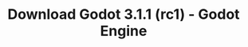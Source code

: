 ---
# Generated by /tools/generators/src/download_archive_generator !!! do not edit by hand !!!
title: 'Download Godot 3.1.1 (rc1) - Godot Engine'
type: 'download/archive'
name: '3.1.1'
flavor: 'rc1'
release_date: '2019-04-23T03:00:00-00:00'
release_notes: 'article/release-candidate-godot-3-1-1-rc-1/'
primaryPlatforms:
  - 'android.apk'
  - 'macos.universal'
  - 'windows.64'
  - 'linux_server.headless.64'
  - 'web'
  - 'templates'
links:
  android.apk:
    name: 'android.apk'
    title: 'Android'
    caption: 'Universal APK (ARM64 + ARMv7 + x86_64 + x86)'
    tags:
      - 'APK download'
      - 'ARM64/v7'
      - 'x86 (64 & 32 bit)'
    hosts:
      github_builds:
        regular: 'https://github.com/godotengine/godot-builds/releases/download/3.1.1-rc1/Godot_v3.1.1-rc1_android_editor.apk'
        mono: '#'
      github:
        regular: 'https://github.com/godotengine/godot/releases/download/3.1.1-rc1/Godot_v3.1.1-rc1_android_editor.apk'
        mono: '#'
  macos.universal:
    name: 'macos.universal'
    title: 'macOS'
    caption: 'Universal (x86_64 + Apple Silicon)'
    tags:
      - 'Intel/Apple Silicon'
      - '64 bit'
    hosts:
      github_builds:
        regular: 'https://github.com/godotengine/godot-builds/releases/download/3.1.1-rc1/Godot_v3.1.1-rc1_osx.universal.zip'
        mono: 'https://github.com/godotengine/godot-builds/releases/download/3.1.1-rc1/Godot_v3.1.1-rc1_mono_osx.universal.zip'
      github:
        regular: 'https://github.com/godotengine/godot/releases/download/3.1.1-rc1/Godot_v3.1.1-rc1_osx.universal.zip'
        mono: 'https://github.com/godotengine/godot/releases/download/3.1.1-rc1/Godot_v3.1.1-rc1_mono_osx.universal.zip'
  windows.64:
    name: 'windows.64'
    title: 'Windows'
    caption: 'Standard (x86_64)'
    tags:
      - '64 bit'
    hosts:
      github_builds:
        regular: 'https://github.com/godotengine/godot-builds/releases/download/3.1.1-rc1/Godot_v3.1.1-rc1_win64.exe.zip'
        mono: 'https://github.com/godotengine/godot-builds/releases/download/3.1.1-rc1/Godot_v3.1.1-rc1_mono_win64.zip'
      github:
        regular: 'https://github.com/godotengine/godot/releases/download/3.1.1-rc1/Godot_v3.1.1-rc1_win64.exe.zip'
        mono: 'https://github.com/godotengine/godot/releases/download/3.1.1-rc1/Godot_v3.1.1-rc1_mono_win64.zip'
  linux_server.headless.64:
    name: 'linux_server.headless.64'
    title: 'Linux Server'
    caption: 'Headless (x86_64)'
    tags:
      - '64 bit'
      - 'Headless'
    hosts:
      github_builds:
        regular: 'https://github.com/godotengine/godot-builds/releases/download/3.1.1-rc1/Godot_v3.1.1-rc1_linux_headless.64.zip'
        mono: 'https://github.com/godotengine/godot-builds/releases/download/3.1.1-rc1/Godot_v3.1.1-rc1_mono_linux_headless_64.zip'
      github:
        regular: 'https://github.com/godotengine/godot/releases/download/3.1.1-rc1/Godot_v3.1.1-rc1_linux_headless.64.zip'
        mono: 'https://github.com/godotengine/godot/releases/download/3.1.1-rc1/Godot_v3.1.1-rc1_mono_linux_headless_64.zip'
  web:
    name: 'web'
    title: 'Web editor'
    caption: ''
    tags:
      - 'Self-hosted'
      - 'Cross-platform'
    hosts:
      github_builds:
        regular: 'https://github.com/godotengine/godot-builds/releases/download/3.1.1-rc1/Godot_v3.1.1-rc1_web_editor.zip'
        mono: '#'
      github:
        regular: 'https://github.com/godotengine/godot/releases/download/3.1.1-rc1/Godot_v3.1.1-rc1_web_editor.zip'
        mono: '#'
  linux.64:
    name: 'linux.64'
    title: 'Linux'
    caption: 'Standard (x86_64)'
    tags:
      - '64 bit'
    hosts:
      github_builds:
        regular: 'https://github.com/godotengine/godot-builds/releases/download/3.1.1-rc1/Godot_v3.1.1-rc1_x11.64.zip'
        mono: 'https://github.com/godotengine/godot-builds/releases/download/3.1.1-rc1/Godot_v3.1.1-rc1_mono_x11_64.zip'
      github:
        regular: 'https://github.com/godotengine/godot/releases/download/3.1.1-rc1/Godot_v3.1.1-rc1_x11.64.zip'
        mono: 'https://github.com/godotengine/godot/releases/download/3.1.1-rc1/Godot_v3.1.1-rc1_mono_x11_64.zip'
  linux.32:
    name: 'linux.32'
    title: 'Linux'
    caption: 'Standard (x86)'
    tags:
      - '32 bit'
    hosts:
      github_builds:
        regular: 'https://github.com/godotengine/godot-builds/releases/download/3.1.1-rc1/Godot_v3.1.1-rc1_x11.32.zip'
        mono: 'https://github.com/godotengine/godot-builds/releases/download/3.1.1-rc1/Godot_v3.1.1-rc1_mono_x11_32.zip'
      github:
        regular: 'https://github.com/godotengine/godot/releases/download/3.1.1-rc1/Godot_v3.1.1-rc1_x11.32.zip'
        mono: 'https://github.com/godotengine/godot/releases/download/3.1.1-rc1/Godot_v3.1.1-rc1_mono_x11_32.zip'
  windows.32:
    name: 'windows.32'
    title: 'Windows'
    caption: 'Standard (x86)'
    tags:
      - '32 bit'
    hosts:
      github_builds:
        regular: 'https://github.com/godotengine/godot-builds/releases/download/3.1.1-rc1/Godot_v3.1.1-rc1_win32.exe.zip'
        mono: 'https://github.com/godotengine/godot-builds/releases/download/3.1.1-rc1/Godot_v3.1.1-rc1_mono_win32.zip'
      github:
        regular: 'https://github.com/godotengine/godot/releases/download/3.1.1-rc1/Godot_v3.1.1-rc1_win32.exe.zip'
        mono: 'https://github.com/godotengine/godot/releases/download/3.1.1-rc1/Godot_v3.1.1-rc1_mono_win32.zip'
  linux_server.64:
    name: 'linux_server.64'
    title: 'Linux Server'
    caption: 'Standard (x86_64)'
    tags:
      - '64 bit'
    hosts:
      github_builds:
        regular: 'https://github.com/godotengine/godot-builds/releases/download/3.1.1-rc1/Godot_v3.1.1-rc1_linux_server.64.zip'
        mono: 'https://github.com/godotengine/godot-builds/releases/download/3.1.1-rc1/Godot_v3.1.1-rc1_mono_linux_server_64.zip'
      github:
        regular: 'https://github.com/godotengine/godot/releases/download/3.1.1-rc1/Godot_v3.1.1-rc1_linux_server.64.zip'
        mono: 'https://github.com/godotengine/godot/releases/download/3.1.1-rc1/Godot_v3.1.1-rc1_mono_linux_server_64.zip'
  aar_library:
    name: 'aar_library'
    title: 'AAR library'
    caption: ''
    tags:
      - 'Android plugins'
      - 'Java'
      - 'Kotlin'
    hosts:
      github_builds:
        regular: 'https://github.com/godotengine/godot-builds/releases/download/3.1.1-rc1/godot-lib.3.1.1.rc1.release.aar'
        mono: 'https://github.com/godotengine/godot-builds/releases/download/3.1.1-rc1/godot-lib.3.1.1.rc1.mono.release.aar'
      github:
        regular: 'https://github.com/godotengine/godot/releases/download/3.1.1-rc1/godot-lib.3.1.1.rc1.release.aar'
        mono: 'https://github.com/godotengine/godot/releases/download/3.1.1-rc1/godot-lib.3.1.1.rc1.mono.release.aar'
  templates:
    name: 'templates'
    title: 'Export templates'
    caption: ''
    tags:
      - 'Used to export your games to all supported platforms'
    hosts:
      github_builds:
        regular: 'https://github.com/godotengine/godot-builds/releases/download/3.1.1-rc1/Godot_v3.1.1-rc1_export_templates.tpz'
        mono: 'https://github.com/godotengine/godot-builds/releases/download/3.1.1-rc1/Godot_v3.1.1-rc1_mono_export_templates.tpz'
      github:
        regular: 'https://github.com/godotengine/godot/releases/download/3.1.1-rc1/Godot_v3.1.1-rc1_export_templates.tpz'
        mono: 'https://github.com/godotengine/godot/releases/download/3.1.1-rc1/Godot_v3.1.1-rc1_mono_export_templates.tpz'
---